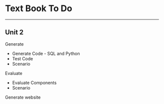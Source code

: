 # Text Book To Do

---
## Unit 2

Generate
-  Generate Code - SQL and Python
-  Test Code
-  Scenario

Evaluate
- Evaluate Components
- Scenario

Generate website